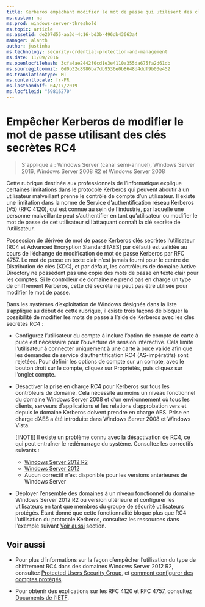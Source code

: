 ```yaml
---
title: Kerberos empêchant modifier le mot de passe qui utilisent des clés secrètes RC4
ms.custom: na
ms.prod: windows-server-threshold
ms.topic: article
ms.assetid: de207d55-aa3d-4c16-bd3b-496db43663a4
manager: alanth
author: justinha
ms.technology: security-crdential-protection-and-management
ms.date: 11/09/2016
ms.openlocfilehash: 3cfa4ae2442f0cd1e3e4110a355da675fa2d61db
ms.sourcegitcommit: 0d0b32c8986ba7db9536e0b8648d4ddf9b03e452
ms.translationtype: MT
ms.contentlocale: fr-FR
ms.lasthandoff: 04/17/2019
ms.locfileid: "59816270"
---
```

# <a name="preventing-kerberos-change-password-that-uses-rc4-secret-keys"></a>Empêcher Kerberos de modifier le mot de passe utilisant des clés secrètes RC4

>S'applique à : Windows Server (canal semi-annuel), Windows Server 2016, Windows Server 2008 R2 et Windows Server 2008

Cette rubrique destinée aux professionnels de l’informatique explique certaines limitations dans le protocole Kerberos qui peuvent aboutir à un utilisateur malveillant prenne le contrôle de compte d’un utilisateur. Il existe une limitation dans la norme de Service d’authentification réseau Kerberos (V5) (RFC 4120), qui est connue au sein de l’industrie, par laquelle une personne malveillante peut s’authentifier en tant qu’utilisateur ou modifier le mot de passe de cet utilisateur si l’attaquant connaît la clé secrète de l’utilisateur.

Possession de dérivée de mot de passe Kerberos clés secrètes l’utilisateur (RC4 et Advanced Encryption Standard [AES] par défaut) est validée au cours de l’échange de modification de mot de passe Kerberos par RFC 4757. Le mot de passe en texte clair n’est jamais fourni pour le centre de Distribution de clés (KDC), et par défaut, les contrôleurs de domaine Active Directory ne possèdent pas une copie des mots de passe en texte clair pour les comptes. Si le contrôleur de domaine ne prend pas en charge un type de chiffrement Kerberos, cette clé secrète ne peut pas être utilisée pour modifier le mot de passe. 

Dans les systèmes d’exploitation de Windows désignés dans la liste s’applique au début de cette rubrique, il existe trois façons de bloquer la possibilité de modifier les mots de passe à l’aide de Kerberos avec les clés secrètes RC4 :

- Configurez l’utilisateur du compte à inclure l’option de compte de carte à puce est nécessaire pour l’ouverture de session interactive. Cela limite l’utilisateur à connecter uniquement à une carte à puce valide afin que les demandes de service d’authentification RC4 (AS-impératifs) sont rejetées. Pour définir les options de compte sur un compte, avec le bouton droit sur le compte, cliquez sur Propriétés, puis cliquez sur l’onglet compte. 

- Désactiver la prise en charge RC4 pour Kerberos sur tous les contrôleurs de domaine. Cela nécessite au moins un niveau fonctionnel du domaine Windows Server 2008 et d’un environnement où tous les clients, serveurs d’applications et les relations d’approbation vers et depuis le domaine Kerberos doivent prendre en charge AES. Prise en charge d’AES a été introduite dans Windows Server 2008 et Windows Vista.

    [!NOTE]
    Il existe un problème connu avec la désactivation de RC4, ce qui peut entraîner le redémarrage du système. Consultez les correctifs suivants :
    - [Windows Server 2012 R2](https://support.microsoft.com/en-us/kb/3038261)
    - [Windows Server 2012](https://support.microsoft.com/en-us/kb/3086213)
    - Aucun correctif n’est disponible pour les versions antérieures de Windows Server

- Déployer l’ensemble des domaines à un niveau fonctionnel du domaine Windows Server 2012 R2 ou version ultérieure et configurer les utilisateurs en tant que membres du groupe de sécurité utilisateurs protégés. Étant donné que cette fonctionnalité bloque plus que RC4 l’utilisation du protocole Kerberos, consultez les ressources dans l’exemple suivant [Voir aussi](#see-also) section.

## <a name="see-also"></a>Voir aussi

- Pour plus d’informations sur la façon d’empêcher l’utilisation du type de chiffrement RC4 dans des domaines Windows Server 2012 R2, consultez [Protected Users Security Group](/../credentials-protection-and-management/protected-users-security-group.md), et [comment configurer des comptes protégés](/../credentials-protection-and-management/how-to-configure-protected-accounts.md).

- Pour obtenir des explications sur les RFC 4120 et RFC 4757, consultez [Documents de l’IETF](http://tools.ietf.org/html/).
